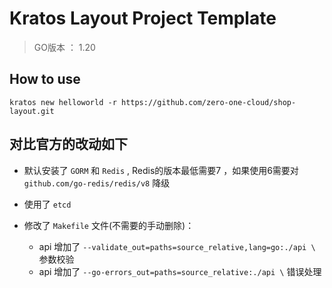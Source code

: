# Kratos Layout Project Template

> GO版本 ：  1.20

## How to use 
```
kratos new helloworld -r https://github.com/zero-one-cloud/shop-layout.git
```


## 对比官方的改动如下

- 默认安装了 `GORM` 和 `Redis` , Redis的版本最低需要7 ，如果使用6需要对 `github.com/go-redis/redis/v8` 降级
- 使用了 `etcd`
- 修改了 `Makefile` 文件(不需要的手动删除)：
  
   + api 增加了 `--validate_out=paths=source_relative,lang=go:./api \` 参数校验
   + api 增加了 `--go-errors_out=paths=source_relative:./api \` 错误处理

